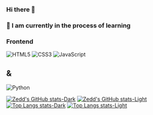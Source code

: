 ### Hi there 👋

<!--
**animeprofiepiture/animeprofiepiture** is a ✨ _special_ ✨ repository because its `README.md` (this file) appears on your GitHub profile.

Here are some ideas to get you started:

- 🔭 I’m currently working on ...
- 🌱 I’m currently learning ...
- 👯 I’m looking to collaborate on ...
- 🤔 I’m looking for help with ...
- 💬 Ask me about ...
- 📫 How to reach me: ...
- 😄 Pronouns: ...
- ⚡ Fun fact: ...
-->


### 📖 I am currently in the process of learning

### Frontend
![HTML5](https://img.shields.io/badge/html5-%23E34F26.svg?style=for-the-badge&logo=html5&logoColor=white)
![CSS3](https://img.shields.io/badge/css3-%231572B6.svg?style=for-the-badge&logo=css3&logoColor=white)
![JavaScript](https://img.shields.io/badge/javascript-%23323330.svg?style=for-the-badge&logo=javascript&logoColor=%23F7DF1E)
## &
![Python](https://img.shields.io/badge/python-3670A0?style=for-the-badge&logo=python&logoColor=ffdd54)

[![Zedd's GitHub stats-Dark](https://github-readme-stats.vercel.app/api?username=animeprofiepiture&show_icons=true&rank_icon=github&theme=radical#gh-dark-mode-only)](https://github.com/anuraghazra/github-readme-stats#gh-dark-mode-only)
[![Zedd's GitHub stats-Light](https://github-readme-stats.vercel.app/api?username=animeprofiepiture&show_icons=true&rank_icon=github&theme=moltack#gh-light-mode-only)](https://github.com/anuraghazra/github-readme-stats#gh-light-mode-only)
[![Top Langs stats-Dark](https://github-readme-stats.vercel.app/api/top-langs/?username=animeprofiepiture&layout=compact&theme=radical#gh-dark-mode-only)](https://github.com/anuraghazra/github-readme-stats#gh-dark-mode-only)
[![Top Langs stats-Light](https://github-readme-stats.vercel.app/api/top-langs/?username=animeprofiepiture&layout=compact&theme=moltack#gh-light-mode-only)](https://github.com/anuraghazra/github-readme-stats#gh-light-mode-only)
